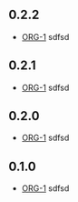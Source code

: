 ## 0.2.2
* [ORG-1](https://tracker.yandex.ru/ORG-1) sdfsd

## 0.2.1
* [ORG-1](https://tracker.yandex.ru/ORG-1) sdfsd

## 0.2.0
* [ORG-1](https://tracker.yandex.ru/ORG-1) sdfsd

## 0.1.0
* [ORG-1](https://tracker.yandex.ru/ORG-1) sdfsd